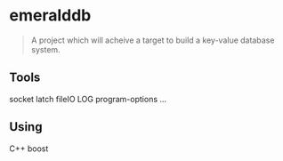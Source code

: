 # emeralddb 
> A project which will acheive a target to build a key-value database system.
## Tools
 socket
 latch
 fileIO
 LOG
 program-options
 ...
 ## Using
 C++
 boost
